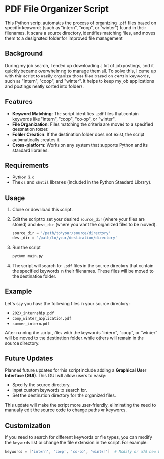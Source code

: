 # PDF File Organizer Script

This Python script automates the process of organizing `.pdf` files based on specific keywords (such as "intern", "coop", or "winter") found in their filenames. It scans a source directory, identifies matching files, and moves them to a designated folder for improved file management.

## Background

During my job search, I ended up downloading a lot of job postings, and it quickly became overwhelming to manage them all. To solve this, I came up with this script to easily organize those files based on certain keywords, such as "intern", "coop", and "winter". It helps to keep my job applications and postings neatly sorted into folders.

## Features

- **Keyword Matching**: The script identifies `.pdf` files that contain keywords like "intern", "coop", "co-op", or "winter".
- **File Organization**: Files matching the criteria are moved to a specified destination folder.
- **Folder Creation**: If the destination folder does not exist, the script automatically creates it.
- **Cross-platform**: Works on any system that supports Python and its standard libraries.

## Requirements

- Python 3.x
- The `os` and `shutil` libraries (included in the Python Standard Library).

## Usage

1. Clone or download this script.
2. Edit the script to set your desired `source_dir` (where your files are stored) and `dest_dir` (where you want the organized files to be moved).
   ```python
   source_dir = '/path/to/your/source/directory'
   dest_dir = '/path/to/your/destination/directory'
3. Run the script:

    ```bash
    python main.py
    ```

4. The script will search for `.pdf` files in the source directory that contain the specified keywords in their filenames. These files will be moved to the destination folder.

## Example

Let's say you have the following files in your source directory:

- `2023_internship.pdf`
- `coop_winter_application.pdf`
- `summer_intern.pdf`

After running the script, files with the keywords "intern", "coop", or "winter" will be moved to the destination folder, while others will remain in the source directory.

## Future Updates

Planned future updates for this script include adding a **Graphical User Interface (GUI)**. This GUI will allow users to easily:

- Specify the source directory.
- Input custom keywords to search for.
- Set the destination directory for the organized files.

This update will make the script more user-friendly, eliminating the need to manually edit the source code to change paths or keywords.

## Customization

If you need to search for different keywords or file types, you can modify the `keywords` list or change the file extension in the script. For example:

```python
keywords = ['intern', 'coop', 'co-op', 'winter']  # Modify or add new keywords
